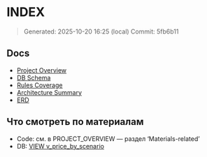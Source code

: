 # INDEX

> Generated: 2025-10-20 16:25 (local)
> Commit: 5fb6b11

## Docs
- [Project Overview](./PROJECT_OVERVIEW.md)
- [DB Schema](./DB_SCHEMA.md)
- [Rules Coverage](./RULES_COVERAGE.md)
- [Architecture Summary](./ARCHITECTURE_SUMMARY.md)
- [ERD](./ERD.md)

## Что смотреть по материалам
- Code: см. в PROJECT_OVERVIEW — раздел ‘Materials-related’
- DB: [VIEW v_price_by_scenario](./DB_SCHEMA.md#view-v_price_by_scenario)
